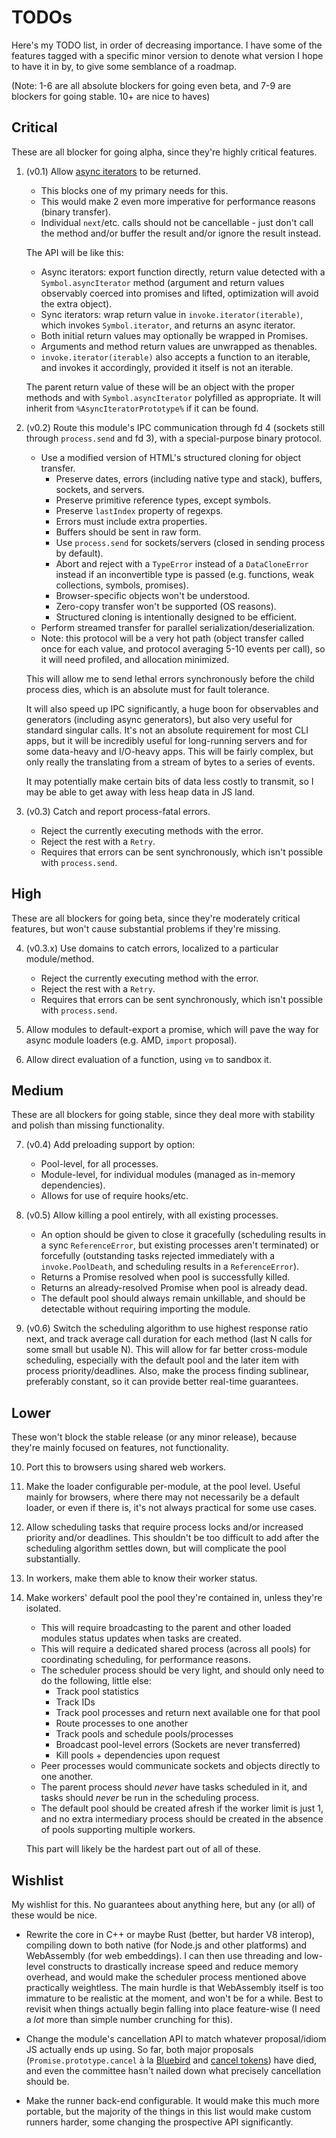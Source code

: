 # TODOs

Here's my TODO list, in order of decreasing importance. I have some of the features tagged with a specific minor version to denote what version I hope to have it in by, to give some semblance of a roadmap.

(Note: 1-6 are all absolute blockers for going even beta, and 7-9 are blockers for going stable. 10+ are nice to haves)

## Critical

These are all blocker for going alpha, since they're highly critical features.

1. (v0.1) Allow [async iterators](https://github.com/tc39/proposal-async-iteration) to be returned.

    - This blocks one of my primary needs for this.
    - This would make 2 even more imperative for performance reasons (binary transfer).
    - Individual `next`/etc. calls should not be cancellable - just don't call the method and/or buffer the result and/or ignore the result instead.

    The API will be like this:

    - Async iterators: export function directly, return value detected with a `Symbol.asyncIterator` method (argument and return values observably coerced into promises and lifted, optimization will avoid the extra object).
    - Sync iterators: wrap return value in `invoke.iterator(iterable)`, which invokes `Symbol.iterator`, and returns an async iterator.
    - Both initial return values may optionally be wrapped in Promises.
    - Arguments and method return values are unwrapped as thenables.
    - `invoke.iterator(iterable)` also accepts a function to an iterable, and invokes it accordingly, provided it itself is not an iterable.

    The parent return value of these will be an object with the proper methods and with `Symbol.asyncIterator` polyfilled as appropriate. It will inherit from `%AsyncIteratorPrototype%` if it can be found.

2. (v0.2) Route this module's IPC communication through fd 4 (sockets still through `process.send` and fd 3), with a special-purpose binary protocol.

    - Use a modified version of HTML's structured cloning for object transfer.
        - Preserve dates, errors (including native type and stack), buffers, sockets, and servers.
        - Preserve primitive reference types, except symbols.
        - Preserve `lastIndex` property of regexps.
        - Errors must include extra properties.
        - Buffers should be sent in raw form.
        - Use `process.send` for sockets/servers (closed in sending process by default).
        - Abort and reject with a `TypeError` instead of a `DataCloneError` instead if an inconvertible type is passed (e.g. functions, weak collections, symbols, promises).
        - Browser-specific objects won't be understood.
        - Zero-copy transfer won't be supported (OS reasons).
        - Structured cloning is intentionally designed to be efficient.
    - Perform streamed transfer for parallel serialization/deserialization.
    - Note: this protocol will be a very hot path (object transfer called once for each value, and protocol averaging 5-10 events per call), so it will need profiled, and allocation minimized.

    This will allow me to send lethal errors synchronously before the child process dies, which is an absolute must for fault tolerance.

    It will also speed up IPC significantly, a huge boon for observables and generators (including async generators), but also very useful for standard singular calls. It's not an absolute requirement for most CLI apps, but it will be incredibly useful for long-running servers and for some data-heavy and I/O-heavy apps. This will be fairly complex, but only really the translating from a stream of bytes to a series of events.

    It may potentially make certain bits of data less costly to transmit, so I may be able to get away with less heap data in JS land.

3. (v0.3) Catch and report process-fatal errors.

    - Reject the currently executing methods with the error.
    - Reject the rest with a `Retry`.
    - Requires that errors can be sent synchronously, which isn't possible with `process.send`.

## High

These are all blockers for going beta, since they're moderately critical features, but won't cause substantial problems if they're missing.

4. (v0.3.x) Use domains to catch errors, localized to a particular module/method.

    - Reject the currently executing method with the error.
    - Reject the rest with a `Retry`.
    - Requires that errors can be sent synchronously, which isn't possible with `process.send`.

5. Allow modules to default-export a promise, which will pave the way for async module loaders (e.g. AMD, `import` proposal).

6. Allow direct evaluation of a function, using `vm` to sandbox it.

## Medium

These are all blockers for going stable, since they deal more with stability and polish than missing functionality.

7. (v0.4) Add preloading support by option:

    - Pool-level, for all processes.
    - Module-level, for individual modules (managed as in-memory dependencies).
    - Allows for use of require hooks/etc.

8. (v0.5) Allow killing a pool entirely, with all existing processes.

    - An option should be given to close it gracefully (scheduling results in a sync `ReferenceError`, but existing processes aren't terminated) or forcefully (outstanding tasks rejected immediately with a `invoke.PoolDeath`, and scheduling results in a `ReferenceError`).
    - Returns a Promise resolved when pool is successfully killed.
    - Returns an already-resolved Promise when pool is already dead.
    - The default pool should always remain unkillable, and should be detectable without requiring importing the module.

9. (v0.6) Switch the scheduling algorithm to use highest response ratio next, and track average call duration for each method (last N calls for some small but usable N). This will allow for far better cross-module scheduling, especially with the default pool and the later item with process priority/deadlines. Also, make the process finding sublinear, preferably constant, so it can provide better real-time guarantees.

## Lower

These won't block the stable release (or any minor release), because they're mainly focused on features, not functionality.

10. Port this to browsers using shared web workers.

11. Make the loader configurable per-module, at the pool level. Useful mainly for browsers, where there may not necessarily be a default loader, or even if there is, it's not always practical for some use cases.

12. Allow scheduling tasks that require process locks and/or increased priority and/or deadlines. This shouldn't be too difficult to add after the scheduling algorithm settles down, but will complicate the pool substantially.

13. In workers, make them able to know their worker status.

14. Make workers' default pool the pool they're contained in, unless they're isolated.

    - This will require broadcasting to the parent and other loaded modules status updates when tasks are created.
    - This will require a dedicated shared process (across all pools) for coordinating scheduling, for performance reasons.
    - The scheduler process should be very light, and should only need to do the following, little else:
        - Track pool statistics
        - Track IDs
        - Track pool processes and return next available one for that pool
        - Route processes to one another
        - Track pools and schedule pools/processes
        - Broadcast pool-level errors (Sockets are never transferred)
        - Kill pools + dependencies upon request
    - Peer processes would communicate sockets and objects directly to one another.
    - The parent process should *never* have tasks scheduled in it, and tasks should *never* be run in the scheduling process.
    - The default pool should be created afresh if the worker limit is just 1, and no extra intermediary process should be created in the absence of pools supporting multiple workers.

    This part will likely be the hardest part out of all of these.

## Wishlist

My wishlist for this. No guarantees about anything here, but any (or all) of these would be nice.

- Rewrite the core in C++ or maybe Rust (better, but harder V8 interop), compiling down to both native (for Node.js and other platforms) and WebAssembly (for web embeddings). I can then use threading and low-level constructs to drastically increase speed and reduce memory overhead, and would make the scheduler process mentioned above practically weightless. The main hurdle is that WebAssembly itself is too immature to be realistic at the moment, and won't be for a while. Best to revisit when things actually begin falling into place feature-wise (I need a *lot* more than simple number crunching for this).

- Change the module's cancellation API to match whatever proposal/idiom JS actually ends up using. So far, both major proposals (`Promise.prototype.cancel` à la [Bluebird](http://bluebirdjs.com/docs/api/cancellation.html) and [cancel tokens](https://github.com/tc39/proposal-cancelable-promises/tree/0e769fda8e16bff0feffe964fddc43dcd86668ba)) have died, and even the committee hasn't nailed down what precisely cancellation should be.

- Make the runner back-end configurable. It would make this much more portable, but the majority of the things in this list would make custom runners harder, some changing the prospective API significantly.
